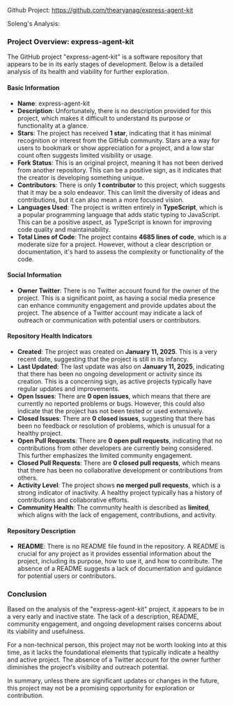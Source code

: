 Github Project: https://github.com/thearyanag/express-agent-kit

Soleng's Analysis:

### Project Overview: express-agent-kit

The GitHub project "express-agent-kit" is a software repository that appears to be in its early stages of development. Below is a detailed analysis of its health and viability for further exploration.

#### Basic Information
- **Name**: express-agent-kit
- **Description**: Unfortunately, there is no description provided for this project, which makes it difficult to understand its purpose or functionality at a glance.
- **Stars**: The project has received **1 star**, indicating that it has minimal recognition or interest from the GitHub community. Stars are a way for users to bookmark or show appreciation for a project, and a low star count often suggests limited visibility or usage.
- **Fork Status**: This is an original project, meaning it has not been derived from another repository. This can be a positive sign, as it indicates that the creator is developing something unique.
- **Contributors**: There is only **1 contributor** to this project, which suggests that it may be a solo endeavor. This can limit the diversity of ideas and contributions, but it can also mean a more focused vision.
- **Languages Used**: The project is written entirely in **TypeScript**, which is a popular programming language that adds static typing to JavaScript. This can be a positive aspect, as TypeScript is known for improving code quality and maintainability.
- **Total Lines of Code**: The project contains **4685 lines of code**, which is a moderate size for a project. However, without a clear description or documentation, it's hard to assess the complexity or functionality of the code.

#### Social Information
- **Owner Twitter**: There is no Twitter account found for the owner of the project. This is a significant point, as having a social media presence can enhance community engagement and provide updates about the project. The absence of a Twitter account may indicate a lack of outreach or communication with potential users or contributors.

#### Repository Health Indicators
- **Created**: The project was created on **January 11, 2025**. This is a very recent date, suggesting that the project is still in its infancy.
- **Last Updated**: The last update was also on **January 11, 2025**, indicating that there has been no ongoing development or activity since its creation. This is a concerning sign, as active projects typically have regular updates and improvements.
- **Open Issues**: There are **0 open issues**, which means that there are currently no reported problems or bugs. However, this could also indicate that the project has not been tested or used extensively.
- **Closed Issues**: There are **0 closed issues**, suggesting that there has been no feedback or resolution of problems, which is unusual for a healthy project.
- **Open Pull Requests**: There are **0 open pull requests**, indicating that no contributions from other developers are currently being considered. This further emphasizes the limited community engagement.
- **Closed Pull Requests**: There are **0 closed pull requests**, which means that there has been no collaborative development or contributions from others.
- **Activity Level**: The project shows **no merged pull requests**, which is a strong indicator of inactivity. A healthy project typically has a history of contributions and collaborative efforts.
- **Community Health**: The community health is described as **limited**, which aligns with the lack of engagement, contributions, and activity.

#### Repository Description
- **README**: There is no README file found in the repository. A README is crucial for any project as it provides essential information about the project, including its purpose, how to use it, and how to contribute. The absence of a README suggests a lack of documentation and guidance for potential users or contributors.

### Conclusion
Based on the analysis of the "express-agent-kit" project, it appears to be in a very early and inactive state. The lack of a description, README, community engagement, and ongoing development raises concerns about its viability and usefulness. 

For a non-technical person, this project may not be worth looking into at this time, as it lacks the foundational elements that typically indicate a healthy and active project. The absence of a Twitter account for the owner further diminishes the project's visibility and outreach potential. 

In summary, unless there are significant updates or changes in the future, this project may not be a promising opportunity for exploration or contribution.